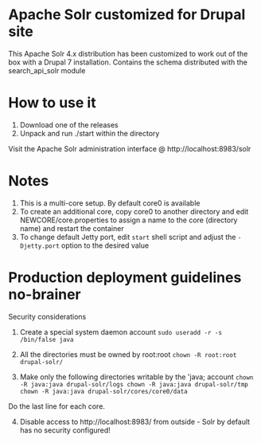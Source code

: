 # Apache Solr customized for Drupal site

This Apache Solr 4.x distribution has been customized to work out of the box with a Drupal 7 installation. Contains the schema distributed with the search_api_solr module

# How to use it

1. Download one of the releases
2. Unpack and run ./start within the directory

Visit the Apache Solr administration interface @ http://localhost:8983/solr

# Notes

1. This is a multi-core setup. By default core0 is available
2. To create an additional core, copy core0 to another directory and edit NEWCORE/core.properties to assign a name to the core (directory name) and restart the container
3. To change default Jetty port, edit ``start`` shell script and adjust the ``-Djetty.port`` option to the desired value



# Production deployment guidelines no-brainer

Security considerations

1. Create a special system daemon account
	``sudo useradd -r -s /bin/false java``

2. All the directories must be owned by root:root
	``chown -R root:root drupal-solr/``

3. Make only the following directories writable by the 'java; account
	``
	chown -R java:java drupal-solr/logs
	chown -R java:java drupal-solr/tmp
	chown -R java:java drupal-solr/cores/core0/data
	``

Do the last line for each core.

4. Disable access to http://localhost:8983/ from outside - Solr by default has no security configured!
